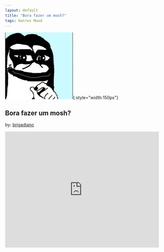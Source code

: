 ```yaml
---
layout: default
title: "Bora fazer um mosh?"
tags: Genres Mood
---
```

![Pepe](/assets/img/mosh.png){:style="width:150px"}
## Bora fazer um mosh?
by: [brigadiano](https://open.spotify.com/user/brigadiano)


<iframe src="https://open.spotify.com/embed/playlist/07up5GhOcWcb3tcq0XVfqQ" width="100%" height="380" frameborder="0" allowtransparency="true" allow="encrypted-media"></iframe>
